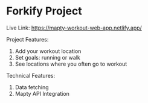 # Forkify Project

Live Link: https://mapty-workout-web-app.netlify.app/

Project Features:
1. Add your workout location
2. Set goals: running or walk
3. See locations where you often go to workout

Technical Features:
1. Data fetching
2. Mapty API Integration
